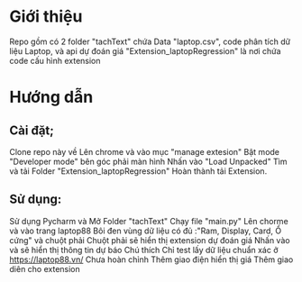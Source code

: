 # Giới thiệu
Repo gồm có 2 folder
"tachText" chứa Data "laptop.csv", code phân tích dữ liệu Laptop, và api dự đoán giá
"Extension_laptopRegression" là nơi chứa code cấu hình extension
# Hướng dẫn
## Cài đặt;
Clone repo này về
Lên chrome và vào mục "manage extesion"
Bật mode "Developer mode" bên góc phải màn hình
Nhấn vào "Load Unpacked"
Tìm và tải Folder "Extension_laptopRegression"
Hoàn thành tải Extension.
## Sử dụng:
Sử dụng Pycharm và Mở Folder "tachText"
Chạy file "main.py"
Lên chorme và vào trang laptop88
Bôi đen vùng dữ liệu có đủ :"Ram, Display, Card, Ổ cứng" và chuột phải
Chuột phải sẽ hiển thị extension dự đoán giá
Nhấn vào và sẽ hiển thị thông tin dự báo
Chú thích
Chỉ test lấy dữ liệu chuẩn xác ở https://laptop88.vn/
Chưa hoàn chỉnh
Thêm giao điện hiển thị giá
Thêm giao diên cho extension
